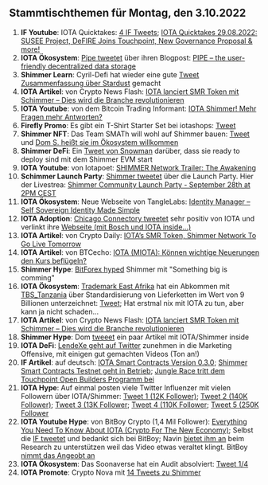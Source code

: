 ## Stammtischthemen für Montag, den 3.10.2022

1. **IF Youtube**: IOTA Quicktakes: [4 IF Tweets](https://twitter.com/iota/status/1574323033430544387?s=20&t=u1GN9rGt8FYrel5jz68mRA); [IOTA Quicktakes 29.08.2022: SUSEE Project, DeFIRE Joins Touchpoint, New Governance Proposal & more!](https://www.youtube.com/watch?v=mUlFg7h1V80)
2. **IOTA Ökosystem**: [Pipe tweetet](https://twitter.com/PIPE_DATA/status/1574414923752476676?s=20&t=u1GN9rGt8FYrel5jz68mRA) über ihren Blogpost: [PIPE – the user-friendly decentralized data storage](https://tanglehub.eu/pipe-pipe-the-user-friendly-decentralized-data-storage/)
3. **Shimmer Learn**: Cyril-Defi hat wieder eine gute [Tweet Zusammenfassung über Stardust](https://twitter.com/cyrilXBT/status/1574458832780132352?s=20&t=u1GN9rGt8FYrel5jz68mRA) gemacht
4. **IOTA Artikel**: von Crypto News Flash: [IOTA lanciert SMR Token mit Schimmer – Dies wird die Branche revolutionieren](https://www.crypto-news-flash.com/de/iota-startet-smr-token-mit-shimmer-kurs-steigt-bereits/)
5. **IOTA Youtube**: von dem Bitcoin Trading Informant: [IOTA Shimmer! Mehr Fragen mehr Antworten?](https://www.youtube.com/watch?v=b2KWAl9yekM)
6. **Firefly Promo**: Es gibt ein T-Shirt Starter Set bei iotashops: [Tweet](https://twitter.com/iotashop/status/1574658018360295424?s=20&t=u1GN9rGt8FYrel5jz68mRA)
7. **Shimmer NFT**: Das Team SMATh will wohl auf Shimmer bauen: [Tweet](https://twitter.com/TeamSMATh/status/1574505445686902852?s=20&t=u1GN9rGt8FYrel5jz68mRA) und [Dom S. heißt sie im Ökosystem willkommen](https://twitter.com/DomSchiener/status/1574646642774769665?s=20&t=u1GN9rGt8FYrel5jz68mRA)
8. **Shimmer DeFi**: Ein [Tweet von Snowman](https://twitter.com/SnowMan_Finance/status/1574620877144338432?s=20&t=u1GN9rGt8FYrel5jz68mRA) darüber, dass sie ready to deploy sind mit dem Shimmer EVM start
9. **IOTA Youtube**: von Iotapoet: [SHIMMER Network Trailer: The Awakening](https://www.youtube.com/watch?v=EoVu3OFS7Vg)
10. **Schimmer Launch Party**: [Shimmer tweetet](https://twitter.com/shimmernet/status/1574778399163387905?s=20&t=zrn6lxHJUw2wd3JZP4xd1A) über die Launch Party. Hier der Livestrea: [Shimmer Community Launch Party - September 28th at 2PM CEST](https://www.youtube.com/watch?v=MgznoGFPhA8)
11. **IOTA Ökosystem**: Neue Webseite von TangleLabs: [Identity Manager – Self Sovereign Identity Made Simple](https://tanglelabs.io/identity-manager-self-sovereign-identity-made-simple/)
12. **IOTA Adoption**: [Chicago Connectory tweetet](https://twitter.com/connectory/status/1574520696054636545?s=20&t=4Vffzomwlmby9_vugusiOw) sehr positiv von IOTA und verlinkt ihre [Webseite (mit Bosch und IOTA inside...)](https://chicagoconnectory.com/community-iot-experience/)
13. **IOTA Artikel**: von Crypto Daily: [IOTA’s SMR Token, Shimmer Network To Go Live Tomorrow](https://cryptodaily.co.uk/2022/09/iota-s-smr-token-shimmer-network-to-go-live-tomorrow)
14. **IOTA Artikel**: von BTCecho: [IOTA (MIOTA): Können wichtige Neuerungen den Kurs beflügeln?](https://www.btc-echo.de/news/iota-miota-koennen-wichtige-neuerungen-den-kurs-befluegeln-151446/)
15. **Shimmer Hype**: [BitForex hyped](https://twitter.com/bitforexcom/status/1574675578510184448?s=20&t=Bd3M7Y_vECVg7Vv5JqGdUg) Shimmer mit "Something big is comming"
16. **IOTA Ökosystem**: [Trademark East Afrika](https://twitter.com/TradeMarkEastA) hat ein Abkommen mit [TBS_Tanzania](https://twitter.com/TBS_Tanzania) über Standardisierung von Lieferketten im Wert von 9 Billionen unterzeichnet: [Tweet](https://twitter.com/TradeMarkEastA/status/1574336544542019584?s=20&t=drdSxfzUYmiKxXl9B__tHA); Hat erstmal nix mit IOTA zu tun, aber kann ja nicht schaden...
17. **IOTA Artikel**: von Crypto News Flash: [IOTA lanciert SMR Token mit Schimmer – Dies wird die Branche revolutionieren](https://www.crypto-news-flash.com/de/iota-startet-smr-token-mit-shimmer-kurs-steigt-bereits/)
18. **Shimmer Hype**: Dom [tweeet](https://twitter.com/DomSchiener/status/1574756674363080704?s=20&t=u1GN9rGt8FYrel5jz68mRA) ein paar Artikel mit IOTA/Shimmer inside
19. **IOTA DeFi**: [LendeXe geht auf Twitter](https://twitter.com/LendeXeFinance) zunehmen in die Marketing Offensive, mit einigen gut gemachten Videos (Ton an!)
20. **IF Artikel**: auf deutsch: [IOTA Smart Contracts Version 0.3.0](https://iota-kurs.de/iota-smart-contracts-version-0-3-0/); [Shimmer Smart Contracts Testnet geht in Betrieb](https://iota-kurs.de/shimmer-smart-contracts-testnet-geht-in-betrieb/); [Jungle Race tritt dem Touchpoint Open Builders Programm bei](https://iota-kurs.de/jungle-race-tritt-dem-touchpoint-open-builders-programm-bei/)
21. **IOTA Hype**: Auf einmal posten viele Twitter Influenzer mit vielen Followern über IOTA/Shimmer: [Tweet 1 (12K Follower)](https://twitter.com/coinesper/status/1574829941283328008?s=20&t=7oKAl3oVLAII131nnGEUeg); [Tweet 2 (140K Follower)](https://twitter.com/machinelearnflx/status/1574644875747811330?s=20&t=7oKAl3oVLAII131nnGEUeg); [Tweet 3 (13K Follower](https://twitter.com/ihub_crypto/status/1574826172491468800?s=20&t=7oKAl3oVLAII131nnGEUeg); [Tweet 4 (110K Follower](https://twitter.com/TheDustyBC/status/1574830311380201477?s=20&t=7oKAl3oVLAII131nnGEUeg); [Tweet 5 (250K Follower](https://twitter.com/AltCryptoGems/status/1574849606965293057?s=20&t=6A_I_OrJHdhzUXmD6G1VLw)
22. **IOTA Youtube Hype**: von BitBoy Crypto (1,4 Mil Follower): [Everything You Need To Know About IOTA (Crypto For The New Economy)](https://twitter.com/TheDustyBC/status/1574830311380201477?s=20&t=7oKAl3oVLAII131nnGEUeg); Selbst die [IF tweetet](https://twitter.com/iota/status/1575019495277592576?s=20&t=ath-9Ez-CiOcYWUzoIUxuA) und bedankt sich bei BitBoy; Navin [bietet ihm an](https://twitter.com/navinram999/status/1574853845515177992?s=20&t=ath-9Ez-CiOcYWUzoIUxuA) beim Research zu unterstützen weil das Video etwas veraltet klingt. BitBoy [nimmt das Angeobt an](https://twitter.com/Bitboy_Crypto/status/1574871958231064602?s=20&t=ath-9Ez-CiOcYWUzoIUxuA)
23. **IOTA Ökosystem**: Das Soonaverse hat ein Audit absolviert: [Tweet 1/4](https://twitter.com/soon_labs/status/1574824816305004544)
24. **IOTA Promote**: Crypto Nova mit [14 Tweets zu Shimmer](https://twitter.com/CryptoGirlNova/status/1574866255428943872?s=20&t=ath-9Ez-CiOcYWUzoIUxuA)




